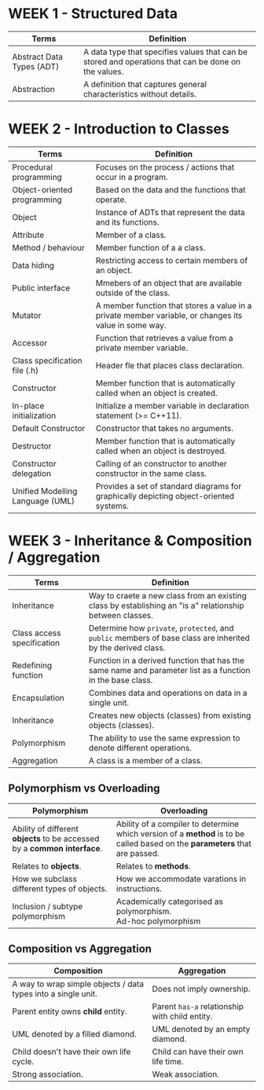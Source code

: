 # WEEK 1 - Structured Data
| Terms | Definition |
|-------|------------|
| Abstract Data Types (ADT)         | A data type that specifies values that can be stored and operations that can be done on the values. |
| Abstraction                       | A definition that captures general characteristics without details. |

# WEEK 2 - Introduction to Classes
| Terms | Definition |
|-------|------------|
| Procedural programming            | Focuses on the process / actions that occur in a program. |
| Object-oriented programming       | Based on the data and the functions that operate. |
| Object                            | Instance of ADTs that represent the data and its functions. |
| Attribute                         | Member of a class. |
| Method / behaviour                | Member function of a a class. |
| Data hiding                       | Restricting access to certain members of an object. |
| Public interface                  | Mmebers of an object that are available outside of the class. |
| Mutator                           | A member function that stores a value in a private member variable, or changes its value in some way. |
| Accessor                          | Function that retrieves a value from a private member variable. |
| Class specification file (.h)     | Header fle that places class declaration. |
| Constructor                       | Member function that is automatically called when an object is created. |
| In-place initialization           | Initialize a member variable in declaration statement (>= C++11). |
| Default Constructor               | Constructor that takes no arguments. |
| Destructor                        | Member function that is automatically called when an object is destroyed. |
| Constructor delegation            | Calling of an constructor to another constructor in the same class. |
| Unified Modelling Language (UML)  | Provides a set of standard diagrams for graphically depicting object-oriented systems. |

# WEEK 3 - Inheritance & Composition / Aggregation
| Terms | Definition |
|-------|------------|
| Inheritance                         | Way to craete a new class from an existing class by establishing an "is a" relationship between classes. |
| Class access specification          | Determine how `private`, `protected`, and `public` members of base class are inherited by the derived class. |
| Redefining function                 | Function in a derived function that has the same name and parameter list as a function in the base class. |
| Encapsulation                       | Combines data and operations on data in a single unit. |
| Inheritance                         | Creates new objects (classes) from existing objects (classes). |
| Polymorphism                        | The ability to use the same expression to denote different operations. |
| Aggregation                         | A class is a member of a class.

## Polymorphism vs Overloading
| Polymorphism | Overloading |
|-------|------------|
| Ability of different **objects** to be accessed by a **common interface**. | Ability of a compiler to determine which version of a **method** is to be called based on the **parameters** that are passed.
| Relates to **objects**. | Relates to **methods**. |
| How we subclass different types of objects. | How we accommodate varations in instructions. |
| Inclusion / subtype polymorphism | Academically categorised as polymorphism. <br> Ad-hoc polymorphism |

## Composition vs Aggregation
| Composition | Aggregation |
|-------|------------|
| A way to wrap simple objects / data types into a single unit. | Does not imply ownership. |
| Parent entity owns **child** entity. | Parent `has-a` relationship with child entity. |
| UML denoted by a filled diamond. | UML denoted by an empty diamond. |
| Child doesn't have their own life cycle. | Child can have their own life time. |
| Strong association. | Weak association. |
